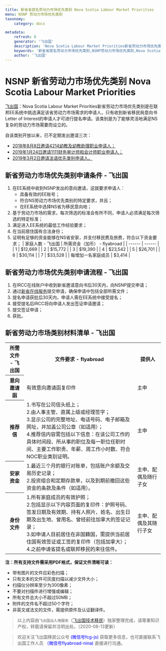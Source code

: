 ```yaml
---
title: 新省省提名劳动力市场优先类别 Nova Scotia Labour Market Priorities
menu: NSNP 劳动力市场优先类别
taxonomy:
    category: docs

metadata:
    refresh: 0
    generator: '飞出国'
    description: 'Nova Scotia Labour Market Priorities新省劳动力市场优先类别是在联邦EE系统中挑选满足该省劳动力市场需求的申请人，只有收到新省移民局意向书Letter of Interest的申请人才可进行提名申请。该类别是为了能够灵活地满足NS复杂的劳动力市场需要而设立的。'
    keywords: '新省省提名劳动力市场优先类别,NSNP劳动力市场优先类别,Nova Scotia Labour Market'
    author: '飞出国'
---
```


# NSNP 新省劳动力市场优先类别 Nova Scotia Labour Market Priorities

[飞出国](/home)：Nova Scotia Labour Market Priorities新省劳动力市场优先类别是在联邦EE系统中挑选满足该省劳动力市场需求的申请人，只有收到新省移民局意向书Letter of Interest的申请人才可进行提名申请。该类别是为了能够灵活地满足NS复杂的劳动力市场需要而设立的。

自该类别开放以来，已不定期发出邀请三次：

* [2018年8月8日邀请4214幼教及幼教助理职业申请人；](http://bbs.fcgvisa.com/t/topic/28642)
* [2019年1月24日邀请1111财务审计师和会计师职业申请人；](http://bbs.fcgvisa.com/t/topic/31138)
* [2019年3月2日邀请法语优先类别申请人。](http://bbs.fcgvisa.com/t/topic/31920)


## 新省劳动力市场优先类别申请条件 - 飞出国

1. 在EE系统中收到NSNP发出的意向邀请，这就要求申请人：
    * 具备有效的EE账号；
    * 符合NS劳动力市场优先类别的特定要求，并且；
    * 在EE系统中选择NS省为移民意向地；
2. 基于劳动力市场的需求，每次筛选的标准会有所不同，申请人必须满足每次筛选的特定标准；
3. 满足进入EE系统的最低工作经验要求；
4. 在当前居住国有合法身份；
5. 证明有足够的资金能够在NS省安家，并支付移民费及旅费，符合以下资金要求；
| 家庭人数 - 飞出国 | 所需资金（加币） - flyabroad |
| ------ | ------ |
| 1 | $12,669 |
| 2 | $15,772 |
| 3 | $19,390 |
| 4 | $23,542 |
| 5 | $26,701 |
| 6 | $30,114 |
| 7 | $33,528 |
| 每增加一名家庭成员 | $3,414 |

## 新省劳动力市场优先类别申请流程 - 飞出国

1. 在IRCC在线账户中收到新省邀请意向书后30天内，向NSNP提交申请；
2. 通过[新省在线服务](https://accesstobusiness.snsmr.gov.ns.ca/a2b_web/immigration/startUp.jsf)提交申请，确保申请中包括全部所需文件；
3. 提名申请获批后30天内，申请人需在EE系统中接受提名；
4. 接受提名后IRCC将向申请人发出签证申请邀请；
5. 提交签证申请；
6. 获批。

## 新省劳动力市场类别材料清单 - 飞出国

<table>
<tr>
    <th>所需文件 - 飞出国</th>
    <th>文件要求 - flyabroad</th>
    <th>提供人</th>
</tr>
<tr>
    <th>意向邀请函</th>
    <td>有效意向邀请函复印件</td>
    <td>主申</td>
</tr>
<tr>
    <th>推荐信</th>
    <td>1.书写在公司信头纸上；<br/>
        2.由人事主管、直属上级或经理签字；<br/>
        3.显示公司的完整地址、电话号码、电子邮箱及网址，并加盖公司公章（如适用）；<br/>
        4.推荐信内容需包括以下信息：在该公司工作的具体时间段、所从事的职位及每一职位任职时间、主要工作职责、年薪、周工作小时数、符合NOC职业类别证明。</td>
    <td>主申</td>
</tr>
<tr>
    <th>安家资金</th>
    <td>1.最近三个月的银行对账单，包括账户余额及交易历史记录；<br/>
        2.投资组合和定期存款单，以及到期前撤回这些资金的条款及条件（如适用）。</td>
    <td>主申、配偶及随行子女</td>
</tr>
<tr>
    <th>身份文件</th>
    <td>1.所有家庭成员的有效护照；<br/>
        2.包括显示以下内容页面的复印件：护照号码、签发日期及有效期、持有人照片、姓名、出生日期及出生地、曾用名、曾经前往加拿大的签证记录；<br/>
        3.如申请人目前居住在非国籍国，需提供当前居住国有效签证或工签的复印件（包括加拿大）；<br/>
        4.之前申请省提名或联邦移民的来往信件。</td>
    <td>主申、配偶及其随行子女</td>
</tr>
</table>

**注：所有支持文件需采用PDF格式，保证文件清晰可读：**

* 带有图片的文件应彩色扫描；
* 只有文本的文件可灰度扫描以减少文件大小；
* 扫描仪分辨率至少为300像素；
* 不要对扫描件进行增强或编辑；
* 所有文件总大小不超过50MB；
* 附件的文件名不超过50个字符；
* 非英文或法文的文件，需提供原件及认证翻译件。

> 以上内容由`飞出国出入境服务`（[飞出国技术移民](http://js.flyabroad.com.hk)）独家整理完成，请尊重知识产权，转载请保留并注明出处。（2020-08-13更新）

> 欢迎关注飞出国移民公众号 <font color=Blue>(微信号fcg-js)</font> 获取更多信息，也可直接联系飞出国工作人员 <font color=Blue>（微信号flyabroad-nina)</font> 直接进行沟通。
















